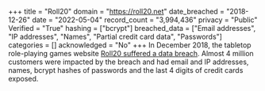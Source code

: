 +++
title = "Roll20"
domain = "https://roll20.net"
date_breached = "2018-12-26"
date = "2022-05-04"
record_count = "3,994,436"
privacy = "Public"
Verified = "True"
hashing = ["bcrypt"]
breached_data = ["Email addresses", "IP addresses", "Names", "Partial credit card data", "Passwords"]
categories = []
acknowledged = "No"
+++
In December 2018, the tabletop role-playing games website <a href="https://app.roll20.net/forum/post/7209691/roll20-security-breach" target="_blank" rel="noopener">Roll20 suffered a data breach</a>. Almost 4 million customers were impacted by the breach and had email and IP addresses, names, bcrypt hashes of passwords and the last 4 digits of credit cards exposed.

